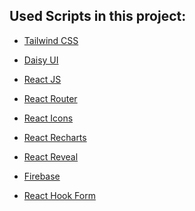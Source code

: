 <!-- # Getting Started with Create React App

This project was bootstrapped with [Create React App](https://github.com/facebook/create-react-app). -->

## Used Scripts in this project:


* [Tailwind CSS](https://tailwindcss.com)
* [Daisy UI](https://daisyui.com/)

* [React JS](https://reactjs.org/)
* [React Router](https://reactrouter.com/)
* [React Icons](https://react-icons.github.io/react-icons/)
* [React Recharts](https://recharts.org/)
* [React Reveal](https://www.react-reveal.com)

* [Firebase](https://firebase.google.com/)
* [React Hook Form](https://react-hook-form.com/)